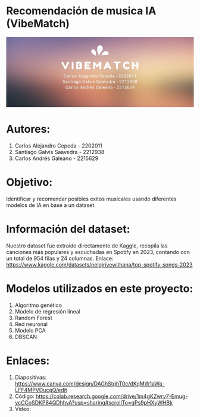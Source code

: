 # Recomendación de musica IA (VibeMatch)

![Foto proyecto](logopro.png.jpg)

# Autores:
1. Carlos Alejandro Cepeda - 2202011
2. Santiago Galvis Saavedra - 2212938
3. Carlos Andrés Galeano - 2215629

# Objetivo:
Identificar y recomendar posibles exitos musicales usando diferentes modelos de IA en base a un dataset.

# Información del dataset:
Nuestro dataset fue extraido directamente de Kaggle, recopila las canciones más populares y escuchadas en Spotify en 2023, contando con un total de 954 filas y 24 columnas.
Enlace: https://www.kaggle.com/datasets/nelgiriyewithana/top-spotify-songs-2023

# Modelos utilizados en este proyecto:
1. Algoritmo genético
2. Modelo de regresión lineal
3. Random Forest
4. Red neuronal
5. Modelo PCA
6. DBSCAN

# Enlaces:
1. Diapositivas: https://www.canva.com/design/DAGhStqhT0c/dKqMW1aWa-LFF4MPVDucgQ/edit
2. Código: https://colab.research.google.com/drive/1m4gKZwry7-Emug-ycCCoSDKP84QDhhvA?usp=sharing#scrollTo=gPs9pHXyWHBk
3. Video: 
